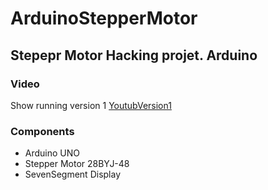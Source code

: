 # ArduinoStepperMotor #

## Stepepr Motor Hacking projet. Arduino ##

### Video ###
Show running version 1 [YoutubVersion1](http://www.youtube.com/watch?v=n3piOMCQxkA "StepperMotor with SevenSegment")

### Components ### 

* Arduino UNO
* Stepper Motor 28BYJ-48
* SevenSegment Display 
